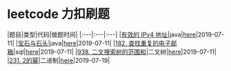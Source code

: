# leetcode  力扣刷题

|题目|类型|代码|做题时间|
|:---|:---|:---|
|[有效的 IPv4 地址](./note/simple/DefangIPaddr.md)|java|[here](./leetcode-item/src/main/java/simple/DefangIPaddr.java)|2019-07-11|
|[宝石与石头](./note/simple/NumJewelsInStones.md)|java|[here](./leetcode-item/src/main/java/simple/NumJewelsInStones.java)|2019-07-11|
|[182. 查找重复的电子邮箱](./note/simple/DuplicateEmails.md)|sql|[here](./note/simple/DuplicateEmails.md)|2019-07-11|
|[938. 二叉搜索树的范围和](./note/simple/RangeSumBST.md)|二叉树|[here](./leetcode-item/src/main/java/simple/RangeSumBST.java)|2019-07-11|
|[231. 2的幂](./note/simple/IsPowerOfTwo.md)|二进制|[here](./leetcode-item/src/main/java/simple/IsPowerOfTwo.java)|2019-07-19|
